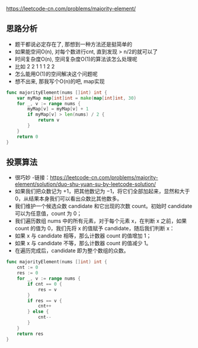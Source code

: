 https://leetcode-cn.com/problems/majority-element/

## 思路分析
- 题干都说必定存在了, 那想到一种方法还是挺简单的
- 如果能空间O(n), 对每个数进行cnt, 直到发现 > n/2的就可以了
- 时间复杂度O(n), 空间复杂度O(1)的算法该怎么处理呢
- 比如 2 2 1 1 1 2 2
- 怎么能用O(1)的空间解决这个问题呢
- 想不出来, 那我写个O(n)的吧, map实现
```go
func majorityElement(nums []int) int {
    var myMap map[int]int = make(map[int]int, 30)
    for _, v := range nums {
        myMap[v] = myMap[v] + 1
        if myMap[v] > len(nums) / 2 {
            return v
        }
    }
    return 0
}
```

## 投票算法
- 很巧妙
-链接：https://leetcode-cn.com/problems/majority-element/solution/duo-shu-yuan-su-by-leetcode-solution/
- 如果我们把众数记为 +1，把其他数记为 −1，将它们全部加起来，显然和大于 0，从结果本身我们可以看出众数比其他数多。
- 我们维护一个候选众数 candidate 和它出现的次数 count。初始时 candidate 可以为任意值，count 为 0；
- 我们遍历数组 nums 中的所有元素，对于每个元素 x，在判断 x 之前，如果 count 的值为 0，我们先将 x 的值赋予 candidate，随后我们判断 x：
- 如果 x 与 candidate 相等，那么计数器 count 的值增加 1；
- 如果 x 与 candidate 不等，那么计数器 count 的值减少 1。
- 在遍历完成后，candidate 即为整个数组的众数。
```go
func majorityElement(nums []int) int {
    cnt := 0
    res := 0
    for _, v := range nums {
        if cnt == 0 {
            res = v
        }
        if res == v {
            cnt++
        } else {
            cnt--
        }
    }
    return res
}
```